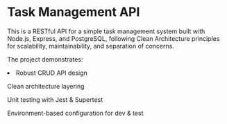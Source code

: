 # Task Management API

<p>
This is a RESTful API for a simple task management system built with Node.js, Express, and PostgreSQL, following Clean Architecture principles for scalability, maintainability, and separation of concerns.

The project demonstrates:

</p>

<li>
Robust CRUD API design

Clean architecture layering

Unit testing with Jest & Supertest

Environment-based configuration for dev & test

</li>
